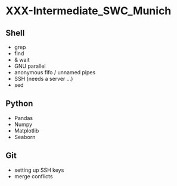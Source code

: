 # XXX-Intermediate_SWC_Munich


## Shell

- grep
- find
- & wait
- GNU parallel
- anonymous fifo / unnamed pipes
- SSH (needs a server ...)
- sed

## Python

- Pandas
- Numpy 
- Matplotlib
- Seaborn

## Git

- setting up SSH keys
- merge conflicts
